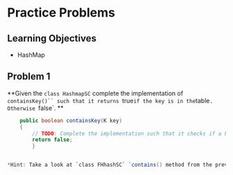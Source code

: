 Practice Problems
========================

Learning Objectives
-------------------
- HashMap


Problem 1
---------

**Given the `class HashmapSC` complete the implementation of `containsKey()`` such that
it returns `true` if the key is in the `table`. Otherwise `false`. **

```java
    public boolean containsKey(K key)
    {
        // TODO: Complete the implementation such that it checks if a key exists
        return false;
        }


*Hint: Take a look at `class FHhashSC` `contains() method from the previous module.*